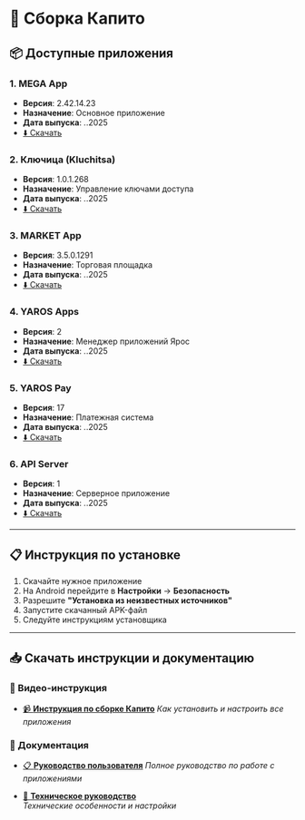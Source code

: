 # 🚀 Сборка Капито

## 📦 Доступные приложения

### 1. MEGA App
- **Версия**: 2.42.14.23
- **Назначение**: Основное приложение
- **Дата выпуска**: *.*.2025
- [⬇️ Скачать](./apps/mega-app.apk)

### 2. Ключица (Kluchitsa)
- **Версия**: 1.0.1.268
- **Назначение**: Управление ключами доступа
- **Дата выпуска**: *.*.2025
- [⬇️ Скачать](./apps/kluchitsa-app.apk)

### 3. MARKET App
- **Версия**: 3.5.0.1291
- **Назначение**: Торговая площадка
- **Дата выпуска**: *.*.2025
- [⬇️ Скачать](./apps/market-app.apk)

### 4. YAROS Apps
- **Версия**: 2
- **Назначение**: Менеджер приложений Ярос
- **Дата выпуска**: *.*.2025
- [⬇️ Скачать](./apps/yaros-apps.apk)

### 5. YAROS Pay
- **Версия**: 17
- **Назначение**: Платежная система
- **Дата выпуска**: *.*.2025
- [⬇️ Скачать](./apps/yaros-pay.apk)

### 6. API Server
- **Версия**: 1
- **Назначение**: Серверное приложение
- **Дата выпуска**: *.*.2025
- [⬇️ Скачать](./apps/api-server.apk)

---

## 📋 Инструкция по установке

1. Скачайте нужное приложение
2. На Android перейдите в **Настройки** → **Безопасность**
3. Разрешите **"Установка из неизвестных источников"**
4. Запустите скачанный APK-файл
5. Следуйте инструкциям установщика

---

## 📥 Скачать инструкции и документацию

### 🎥 Видео-инструкция
- [📹 **Инструкция по сборке Капито**](./download/kapito-instruction.MP4) 
  *Как установить и настроить все приложения*

### 📄 Документация
- [📋 **Руководство пользователя**](./download/user-manual.docx)
  *Полное руководство по работе с приложениями*
  
- [🔧 **Техническое руководство**](./download/technical-guide.docx)  
  *Технические особенности и настройки*